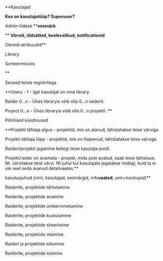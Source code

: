 **Kasutajad**Kes on kasutajatüüp? Superuser?**Admin liidese ****eesmärk**

****Värvid, üldsätted, keelevalikud, notificationid**Olemid-atribuudid**

Library

Sorteerimisviis

**Seosed teiste registritega**Users - 1 - Igal kasutajal on oma library.

Raider 0...n - Ühes libraryis võib olla 0...n raiderit.

Project 0...n - Ühes libraryis võib olla 0...n projekti.**Põhilised sündmused**Projekti tähtaja algus - projektid, mis on alanud, tähistatakse teise värviga

Projekti tähtaja lõpp - projektid, mis on lõppenud, tähistatakse teise värviga

Raideri/projekti jagamine kellegi teise kasutaja poolt.

Projekt/raider on avamata - projekt, mida pole avatud, saab teise tähistuse. Nt. värvitakse teist värvi. Nt juhul kui kasutajale jagatakse midagi, kuid ta ei ole veel seda avanud detailvaates.**kasutusjuhud (nimi, kasutajad, eesmärgid, info****vaated****, uml+mockupid)**

Raiderite, projektide tähistamine

Raiderite, projektide avamine

Raiderite, projektide ümbernimetamine

Raiderite, projektide kustutamine

Raiderite, projektide sheerimine

Raiderite, projektide otsimine

Raideri ja projektide sidumine

Raiderite, projektide loomine

